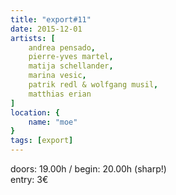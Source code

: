 ```yaml
---
title: "export#11"
date: 2015-12-01
artists: [
    andrea pensado,
    pierre-yves martel,
    matija schellander,
    marina vesic,
    patrik redl & wolfgang musil,
    matthias erian
]
location: {
    name: "moe"
}
tags: [export]
---
```

doors: 19.00h / begin: 20.00h (sharp!)  
entry: 3€
